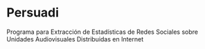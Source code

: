 # Persuadi
Programa para Extracción de Estadísticas de Redes Sociales sobre Unidades Audiovisuales Distribuidas en Internet
